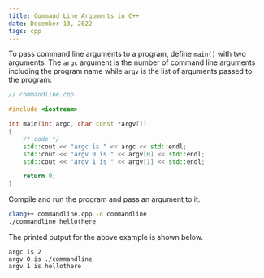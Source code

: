 ```yaml
---
title: Command Line Arguments in C++
date: December 13, 2022
tags: cpp
---
```


To pass command line arguments to a program, define `main()` with two arguments. The `argc` argument is the number of command line arguments including the program name while `argv` is the list of arguments passed to the program.

```cpp
// commandline.cpp

#include <iostream>

int main(int argc, char const *argv[])
{
    /* code */
    std::cout << "argc is " << argc << std::endl;
    std::cout << "argv 0 is " << argv[0] << std::endl;
    std::cout << "argv 1 is " << argv[1] << std::endl;

    return 0;
}
```

Compile and run the program and pass an argument to it.

```bash
clang++ commandline.cpp -o commandline
./commandline hellothere
```

The printed output for the above example is shown below.

```
argc is 2
argv 0 is ./commandline
argv 1 is hellothere
```
